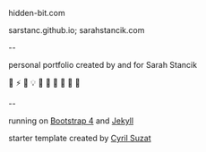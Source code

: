 hidden-bit.com

sarstanc.github.io; sarahstancik.com

--

personal portfolio created by and for Sarah Stancik

:lemon: :zap: :crown: :bulb: :full_moon_with_face: :blossom: :yellow_heart: :crescent_moon: :sunflower: :hatching_chick:

--

running on [Bootstrap 4](http://v4-alpha.getbootstrap.com/) and [Jekyll](http://jekyllrb.com)

starter template created by [Cyril Suzat](https://github.com/cyrilsuzat/jekyll-bootstrap)

